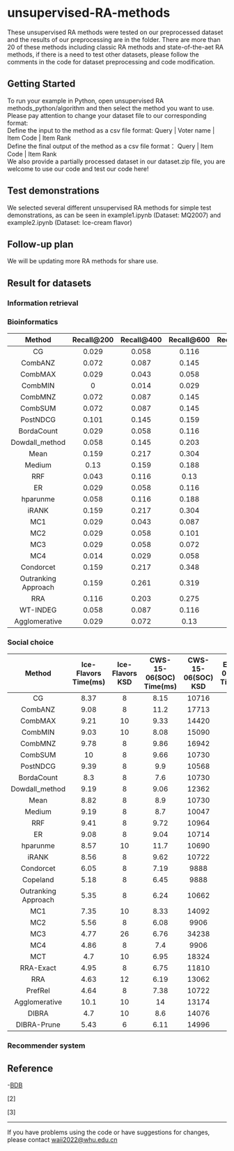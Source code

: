 # unsupervised-RA-methods
These unsupervised RA methods were tested on our preprocessed dataset and the results of our preprocessing are in the folder. There are more than 20 of these methods including classic RA methods and state-of-the-aet RA methods, if there is a need to test other datasets, please follow the comments in the code for dataset preprocessing and code modification.

## Getting Started
To run your example in Python, open unsupervised RA methods_python/algorithm and then select the method you want to use. Please pay attention to change your dataset file to our corresponding format:  
Define the input to the method as a csv file format: Query | Voter name | Item Code | Item Rank  
Define the final output of the method as a csv file format： Query | Item Code | Item Rank  
We also provide a partially processed dataset in our dataset.zip file, you are welcome to use our code and test our code here!

## Test demonstrations
We selected several different unsupervised RA methods for simple test demonstrations, as can be seen in example1.ipynb (Dataset: MQ2007) and example2.ipynb (Dataset: Ice-cream flavor)

## Follow-up plan
We will be updating more RA methods for share use.

## Result for datasets

### Information retrieval

### Bioinformatics
| Method          | Recall@200 | Recall@400 | Recall@600 | Recall@800 | Recall@1000 | NDCG@500 |
|:----------------------:|:------------:|:------------:|:------------:|:------------:|:-------------:|:----------:|
| CG              | 0.029      | 0.058      | 0.116      | 0.174      | 0.203       | 0.052    |
| CombANZ         | 0.072      | 0.087      | 0.145      | 0.174      | 0.217       | 0.065    |
| CombMAX         | 0.029      | 0.043      | 0.058      | 0.116      | 0.159       | 0.049    |
| CombMIN         | 0          | 0.014      | 0.029      | 0.072      | 0.087       | 0.008    |
| CombMNZ         | 0.072      | 0.087      | 0.145      | 0.174      | 0.217       | 0.065    |
| CombSUM         | 0.072      | 0.087      | 0.145      | 0.174      | 0.217       | 0.065    |
| PostNDCG        | 0.101      | 0.145      | 0.159      | 0.159      | 0.159       | 0.089    |
| BordaCount      | 0.029      | 0.058      | 0.116      | 0.174      | 0.203       | 0.052    |
| Dowdall_method  | 0.058      | 0.145      | 0.203      | 0.275      | 0.29        | 0.113    |
| Mean            | 0.159      | 0.217      | 0.304      | 0.377      | 0.406       | 0.148    |
| Medium          | 0.13       | 0.159      | 0.188      | 0.232      | 0.275       | 0.113    |
| RRF             | 0.043      | 0.116      | 0.13       | 0.261      | 0.275       | 0.094    |
| ER              | 0.029      | 0.058      | 0.116      | 0.174      | 0.203       | 0.052    |
| hparunme        | 0.058      | 0.116      | 0.188      | 0.203      | 0.217       | 0.094    |
| iRANK           | 0.159      | 0.217      | 0.304      | 0.377      | 0.406       | 0.148    |
| MC1             | 0.029      | 0.043      | 0.087      | 0.13       | 0.203       | 0.069    |
| MC2             | 0.029      | 0.058      | 0.101      | 0.174      | 0.203       | 0.078    |
| MC3             | 0.029      | 0.058      | 0.072      | 0.087      | 0.101       | 0.032    |
| MC4             | 0.014      | 0.029      | 0.058      | 0.087      | 0.087       | 0.048    |
| Condorcet       | 0.159      | 0.217      | 0.348      | 0.377      | 0.391       | 0.171    |
| Outranking Approach | 0.159 | 0.261      | 0.319      | 0.333      | 0.333       | 0.179    |
| RRA             | 0.116      | 0.203      | 0.275      | 0.319      | 0.348       | 0.171    |
| WT-INDEG        | 0.058      | 0.087      |0.116       | 0.188      |0.203        |0.058     |
| Agglomerative   | 0.029      | 0.072      | 0.13       | 0.174      | 0.203       | 0.058    |

### Social choice

| Method    | Ice-Flavors Time(ms) | Ice-Flavors KSD | CWS-15-06(SOC) Time(ms) | CWS-15-06(SOC) KSD | ED-11-01(SOC) Time(ms) | ED-11-01(SOC) KSD |
|:-----------:|:----------------------:|:-----------------:|:-------------------------:|:--------------------:|:------------------------:|:-------------------:|
| CG        | 8.37                 | 8               | 8.15                    | 10716              | 8.83                   | 37422             |
| CombANZ   | 9.08                 | 8               | 11.2                    | 17713              | 10.1                   | 114027            |
| CombMAX   | 9.21                 | 10              | 9.33                    | 14420              | 9.3                    | 47392             |
| CombMIN   | 9.03                 | 10              | 8.08                    | 15090              | 9.31                   | 60888             |
| CombMNZ   | 9.78                 | 8               | 9.86                    | 16942              | 11.1                   | 113667            |
| CombSUM   | 10                   | 8               | 9.66                    | 10730              | 10.4                   | 37468             |
| PostNDCG  | 9.39                 | 8               | 9.9                     | 10568              | 9.49                   | 33302             |
| BordaCount| 8.3                  | 8               | 7.6                     | 10730              | 9.3                    | 37468             |
| Dowdall_method    | 9.19     | 8       | 9.06     | 12362   | 9.32     | 37382  |
| Mean              | 8.82     | 8       | 8.9      | 10730   | 9.33     | 37468  |
| Medium            | 9.19     | 8       | 8.7      | 10047   | 9.83     | 32232  |
| RRF               | 9.41     | 8       | 9.72     | 10964   | 9.88     | 36370  |
| ER                | 9.08     | 8       | 9.04     | 10714   | 9.86     | 37428  |
| hparunme          | 8.57     | 10      | 11.7     | 10690   | 9.64     | 38422  |
| iRANK             | 8.56     | 8       | 9.62     | 10722   | 9.82     | 37438  |
| Condorcet         | 6.05     | 8       | 7.19     | 9888    | 13.9     | 31826  |
| Copeland          | 5.18     | 8       | 6.45     | 9888    | 7.15     | 31826  |
| Outranking Approach | 5.35   | 8       | 6.24     | 10662   | 8.13     | 37152  |
| MC1               | 7.35     | 10      | 8.33     | 14092   | 11.5     | 50266  |
| MC2               | 5.56     | 8       | 6.08     | 9906    | 9.38     | 31864  |
| MC3               | 4.77     | 26      | 6.76     | 34238   | 9.34     | 202254 |
| MC4               | 4.86     | 8       | 7.4      | 9906    | 10.7     | 31864  |
| MCT               | 4.7      | 10      | 6.95     | 18324   | 10.1     | 85716  |
| RRA-Exact         | 4.95     | 8       | 6.75     | 11810   | 8.63     | 41054  |
| RRA               | 4.63     | 12      | 6.19     | 13062   | 7.3      | 40356  |
| PrefRel           | 4.64     | 8       | 7.38     | 10722   | 21.4     | 37468  |
| Agglomerative     | 10.1     | 10      | 14       | 13174   | 20.7     | 49640  |
| DIBRA             | 4.7      | 10      | 8.6      | 14076   | 16.5     | 61874  |
| DIBRA-Prune       | 5.43     | 6       | 6.11     | 14996   | 7.16     | 39448  |

### Recommender system


## Reference
-[BDB]([https://github.com/open-mmlab/mmengine](https://github.com/daizuozhuo/batch-dropblock-network)) 

[2] 

[3] 
- - -
If you have problems using the code or have suggestions for changes, please contact waii2022@whu.edu.cn

